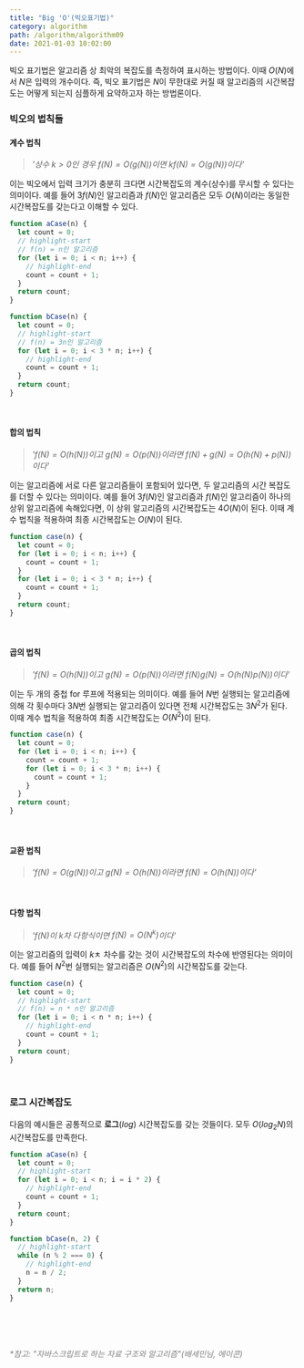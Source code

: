 ```yaml
---
title: "Big 'O'(빅오표기법)"
category: algorithm
path: /algorithm/algorithm09
date: 2021-01-03 10:02:00
---
```


빅오 표기법은 알고리즘 상 최악의 복잡도를 측정하여 표시하는 방법이다. 이때 $O(N)$에서 $N$은 입력의 개수이다. 즉, 빅오 표기법은 $N$이 무한대로 커질 때 알고리즘의 시간복잡도는 어떻게 되는지 심플하게 요약하고자 하는 방법론이다.

### 빅오의 법칙들

#### 계수 법칙

> _'상수 $k > 0$인 경우 $f(N) = O(g(N))$이면 $kf(N) = O(g(N))$이다'_

이는 빅오에서 입력 크기가 충분히 크다면 시간복잡도의 계수(상수)를 무시할 수 있다는 의미이다. 예를 들어 $3f(N)$인 알고리즘과 $f(N)$인 알고리즘은 모두 $O(N)$이라는 동일한 시간복잡도를 갖는다고 이해할 수 있다.

```jsx
function aCase(n) {
  let count = 0;
  // highlight-start
  // f(n) = n인 알고리즘
  for (let i = 0; i < n; i++) {
    // highlight-end
    count = count + 1;
  }
  return count;
}
```

```jsx
function bCase(n) {
  let count = 0;
  // highlight-start
  // f(n) = 3n인 알고리즘
  for (let i = 0; i < 3 * n; i++) {
    // highlight-end
    count = count + 1;
  }
  return count;
}
```

<br />

#### 합의 법칙

> _'$f(N) = O(h(N))$이고 $g(N) = O(p(N))$이라면 $f(N) + g(N) = O(h(N) + p(N))$이다'_

이는 알고리즘에 서로 다른 알고리즘들이 포함되어 있다면, 두 알고리즘의 시간 복잡도를 더할 수 있다는 의미이다. 예를 들어 $3f(N)$인 알고리즘과 $f(N)$인 알고리즘이 하나의 상위 알고리즘에 속해있다면, 이 상위 알고리즘의 시간복잡도는 $4O(N)$이 된다. 이때 계수 법칙을 적용하여 최종 시간복잡도는 $O(N)$이 된다.

```jsx
function case(n) {
  let count = 0;
  for (let i = 0; i < n; i++) {
    count = count + 1;
  }
  for (let i = 0; i < 3 * n; i++) {
    count = count + 1;
  }
  return count;
}
```

<br />

#### 곱의 법칙

> _'$f(N) = O(h(N))$이고 $g(N) = O(p(N))$이라면 $f(N)g(N) = O(h(N)p(N))$이다'_

이는 두 개의 중첩 for 루프에 적용되는 의미이다. 예를 들어 $N$번 실행되는 알고리즘에 의해 각 횟수마다 $3N$번 실행되는 알고리즘이 있다면 전체 시간복잡도는 $3N^2$가 된다. 이때 계수 법칙을 적용하여 최종 시간복잡도는 $O(N{^2})$이 된다.

```jsx
function case(n) {
  let count = 0;
  for (let i = 0; i < n; i++) {
    count = count + 1;
    for (let i = 0; i < 3 * n; i++) {
      count = count + 1;
    }
  }
  return count;
}
```

<br />

#### 교환 법칙

> _'$f(N) = O(g(N))$이고 $g(N) = O(h(N))$이라면 $f(N) = O(h(N))$이다'_

<br />

#### 다항 법칙

> _'$f(N)$이 $k$차 다항식이면 $f(N) = O(N{^k})$이다'_

이는 알고리즘의 입력이 $k$ㅊ 차수를 갖는 것이 시간복잡도의 차수에 반영된다는 의미이다. 예를 들어 $N{^2}$번 실행되는 알고리즘은 $O(N{^2})$의 시간복잡도를 갖는다.

```jsx
function case(n) {
  let count = 0;
  // highlight-start
  // f(n) = n * n인 알고리즘
  for (let i = 0; i < n * n; i++) {
    // highlight-end
    count = count + 1;
  }
  return count;
}
```

<br />

### 로그 시간복잡도

다음의 예시들은 공통적으로 **로그**($log$) 시간복잡도를 갖는 것들이다. 모두 $O(log{_2}N)$의 시간복잡도를 만족한다.

```jsx
function aCase(n) {
  let count = 0;
  // highlight-start
  for (let i = 0; i < n; i = i * 2) {
    // highlight-end
    count = count + 1;
  }
  return count;
}
```

```jsx
function bCase(n, 2) {
  // highlight-start
  while (n % 2 === 0) {
    // highlight-end
    n = n / 2;
  }
  return n;
}
```

<br>
<br>
<br>

<text style="color:gray">_\*참고: "자바스크립트로 하는 자료 구조와 알고리즘"(배세민님, 에이콘)_</text>
